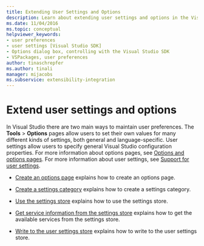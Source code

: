 ```yaml
---
title: Extending User Settings and Options
description: Learn about extending user settings and options in the Visual Studio SDK by using the resources in this article.
ms.date: 11/04/2016
ms.topic: conceptual
helpviewer_keywords:
- user preferences
- user settings [Visual Studio SDK]
- Options dialog box, controlling with the Visual Studio SDK
- VSPackages, user preferences
author: tinaschrepfer
ms.author: tinali
manager: mijacobs
ms.subservice: extensibility-integration
---
```

# Extend user settings and options

In Visual Studio there are two main ways to maintain user preferences. The **Tools** > **Options** pages allow users to set their own values for many different kinds of settings, both general and language-specific. User settings allow users to specify general Visual Studio configuration properties. For more information about options pages, see [Options and options pages](../extensibility/internals/options-and-options-pages.md). For more information about user settings, see [Support for user settings](../extensibility/internals/support-for-user-settings.md).

- [Create an options page](../extensibility/creating-an-options-page.md) explains how to create an options page.

- [Create a settings category](../extensibility/creating-a-settings-category.md) explains how to create a settings category.

- [Use the settings store](../extensibility/using-the-settings-store.md) explains how to use the settings store.

- [Get service information from the settings store](../extensibility/getting-service-information-from-the-settings-store.md) explains how to get the available services from the settings store.

- [Write to the user settings store](../extensibility/writing-to-the-user-settings-store.md) explains how to write to the user settings store.

